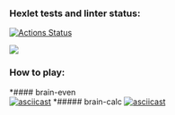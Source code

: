 ### Hexlet tests and linter status:

[![Actions Status](https://github.com/GlebMan92/frontend-project-44/workflows/hexlet-check/badge.svg)](https://github.com/GlebMan92/frontend-project-44/actions)

<a href="https://codeclimate.com/github/GlebMan92/frontend-project-44/maintainability"><img src="https://api.codeclimate.com/v1/badges/9929ab183eb332e46783/maintainability" /></a>

### How to play:
*#### brain-even		
[![asciicast](https://asciinema.org/a/kLFm9fHDG8l3g0pBKctQhr88X.svg)](https://asciinema.org/a/kLFm9fHDG8l3g0pBKctQhr88X)
*##### brain-calc
[![asciicast](https://asciinema.org/a/YAQqxEuwGlV4tEG6YcNSDBRmb.svg)](https://asciinema.org/a/YAQqxEuwGlV4tEG6YcNSDBRmb)
